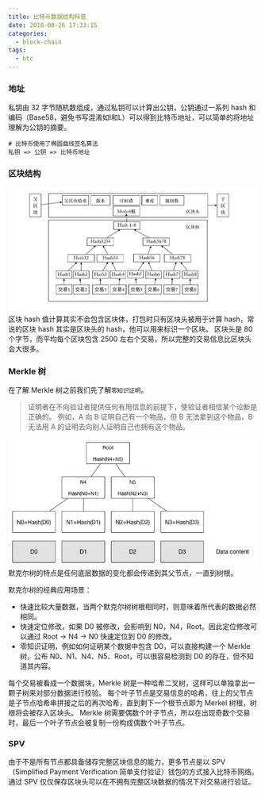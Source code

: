 ```yaml
---
title: 比特币数据结构科普
date: 2018-08-26 17:33:15
categories:
  - block-chain
tags:
  - btc
---
```


### 地址
私钥由 32 字节随机数组成，通过私钥可以计算出公钥，公钥通过一系列 hash 和编码（Base58，避免书写混淆如I和L）可以得到比特币地址，可以简单的将地址理解为公钥的摘要。
```
# 比特币使用了椭圆曲线签名算法
私钥 => 公钥 => 比特币地址
```
### 区块结构
![block-structure](https://raw.githubusercontent.com/Jiavan/blog/master/src/assets/block-structure.jpeg)
区块 hash 值计算其实不会包含区块体，打包时只有区块头被用于计算 hash，常说的区块 hash 其实是区块头的 hash，他可以用来标识一个区块。
区块头是 80 个字节，而平均每个区块包含 2500 左右个交易，所以完整的交易信息比区块头会大很多。

### Merkle 树
在了解 Merkle 树之前我们先了解`零知识证明`。
> 证明者在不向验证者提供任何有用信息的前提下，使验证者相信某个论断是正确的。
例如，A 向 B 证明自己有一个物品，但 B 无法拿到这个物品，B 无法用 A 的证明去向别人证明自己也拥有这个物品。

![merkle-tree](https://raw.githubusercontent.com/Jiavan/blog/master/src/assets/merkle-tree.png)
默克尔树的特点是任何底层数据的变化都会传递到其父节点，一直到树根。

默克尔树的经典应用场景：
- 快速比较大量数据，当两个默克尔树树根相同时，则意味着所代表的数据必然相同。
- 快速定位修改，如果 D0 被修改，会影响到 N0，N4，Root。因此定位修改可以通过 Root -> N4 -> N0 快速定位到 D0 的修改。
- 零知识证明，例如如何证明某个数据中包含 D0，可以直接构建一个 Merkle 树，公布 N0、N1、N4、N5、Root，可以很容易检测到 D0 的存在，但不知道其内容。

每个交易被看成一个数据块，Merkle 树是一种哈希二叉树，这样可以单独拿出一颗子树来对部分数据进行校验。
每个叶子节点是交易信息的哈希，往上的父节点是子节点哈希串拼接之后的再次哈希，直到剩下一个根节点即为 Merkel 树根，树根将会被存入区块头。
Merkle 树需要偶数个叶子节点，所以在出现奇数个交易时，最后一个叶子节点会被复制一份构成偶数个叶子节点。

### SPV
由于不是所有节点都具备储存完整区块信息的能力，更多节点是以 SPV（Simplified Payment Verification 简单支付验证）钱包的方式接入比特币网络。通过 SPV 仅仅保存区块头可以在不拥有完整区块数据的情况下对交易进行验证。
